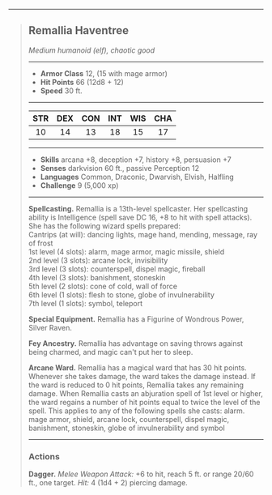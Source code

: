 ***
> ## Remallia Haventree
> *Medium humanoid (elf), chaotic good*
> 
> ***
> 
> - **Armor Class** 12, (15 with mage armor)
> - **Hit Points** 66 (12d8 + 12)
> - **Speed** 30 ft.
> 
> ***
> 
> |STR|DEX|CON|INT|WIS|CHA|
> |:---:|:---:|:---:|:---:|:---:|:---:|
> |10|14|13|18|15|17|
> 
> ***
> 
> - **Skills** arcana +8, deception +7, history +8, persuasion +7
> - **Senses** darkvision 60 ft., passive Perception 12
> - **Languages** Common, Draconic, Dwarvish, Elvish, Halfling
> - **Challenge** 9 (5,000 xp)
> 
> ***
> 
> **Spellcasting.** Remallia is a 13th-level spellcaster. Her spellcasting ability is Intelligence (spell save DC 16, +8 to hit with spell attacks). She has the following wizard spells prepared:  
> Cantrips (at will): dancing lights, mage hand, mending, message, ray of frost  
> 1st level (4 slots): alarm, mage armor, magic missile, shield  
> 2nd level (3 slots): arcane lock, invisibility  
> 3rd level (3 slots): counterspell, dispel magic, fireball  
> 4th level (3 slots): banishment, stoneskin  
> 5th level (2 slots): cone of cold, wall of force  
> 6th level (1 slots): flesh to stone, globe of invulnerability  
> 7th level (1 slots): symbol, teleport
> 
> **Special Equipment.** Remallia has a Figurine of Wondrous Power, Silver Raven.
> 
> **Fey Ancestry.** Remallia has advantage on saving throws against being charmed, and magic can't put her to sleep.
> 
> **Arcane Ward.** Remallia has a magical ward that has 30 hit points. Whenever she takes damage, the ward takes the damage instead. If the ward is reduced to 0 hit points, Remallia takes any remaining damage. When Remallia casts an abjuration spell of 1st level or higher, the ward regains a number of hit points equal to twice the level of the spell. This applies to any of the following spells she casts: alarm. mage armor, shield, arcane lock, counterspell, dispel magic, banishment, stoneskin, globe of invulnerability and symbol
> 
> ***
> 
> ### Actions
> **Dagger.** *Melee Weapon Attack:* +6 to hit, reach 5 ft. or range 20/60 ft., one target. *Hit:* 4 (1d4 + 2) piercing damage.